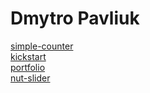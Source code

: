# Dmytro Pavliuk
[simple-counter](https://pavliukdmytro.github.io/simple-counter/ "My work")  
[kickstart](https://pavliukdmytro.github.io/kickstart/ "kickstart")  
[portfolio](https://pavliukdmytro.github.io/portfolio/ "portfolio")  
[nut-slider](https://pavliukdmytro.github.io/nut-slider/ "nut-slider")  
